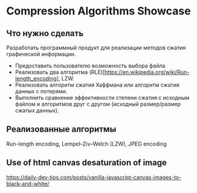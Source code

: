 # Compression Algorithms Showcase

## Что нужно сделать

Разработать программный продукт для реализации методов сжатия графической информации.

-   Предоставить пользователю возможность выбора файла
-   Реализовать два алгоритма (RLE)[https://en.wikipedia.org/wiki/Run-length_encoding], LZW.
-   Реализовать алгоритм сжатия Хаффмана или алгоритм сжатия данных с потерями.
-   Выполнить сравнение эффективности степени сжатия с исходным файлом и алгоритмов друг с другом (исходный размер/размер сжатых данных).

## Реализованные алгоритмы
Run-length encoding, Lempel–Ziv–Welch (LZW), JPEG encoding


## Use of html canvas desaturation of image

https://daily-dev-tips.com/posts/vanilla-javascript-canvas-images-to-black-and-white/
